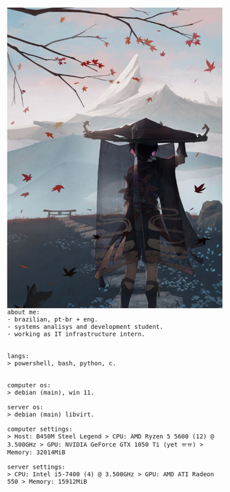<p float="left">
 <img src="https://github.com/vinicris1/vinicris1/blob/main/assets/scara.jpg" width="500" align="left">
  <p float="left">
    <samp>
      <br>
      <br>
      about me:
      <br>
             - brazilian, pt-br + eng.<br>
             - systems analisys and development student.<br>
             - working as IT infrastructure intern.<br>
      <br>
      <br>
      langs:<br>
          > powershell, bash, python, c.<br>
      <br>
      <br>
      computer os:<br>
        > debian (main), win 11.
      <br>
      <br>
      server os:<br>
        > debian (main) libvirt.
      <br>
      <br>
      computer settings: <br>
        > Host: B450M Steel Legend
        > CPU: AMD Ryzen 5 5600 (12) @ 3.500GHz 
        > GPU: NVIDIA GeForce GTX 1050 Ti (yet ㅠㅠ) 
        > Memory: 32014MiB 
      <br>
      <br>
      server settings: <br>
       > CPU: Intel i5-7400 (4) @ 3.500GHz 
       > GPU: AMD ATI Radeon 550
       > Memory: 15912MiB
      <br>
      <br>
     <b>
    </samp>
  </p>
</p>

  
